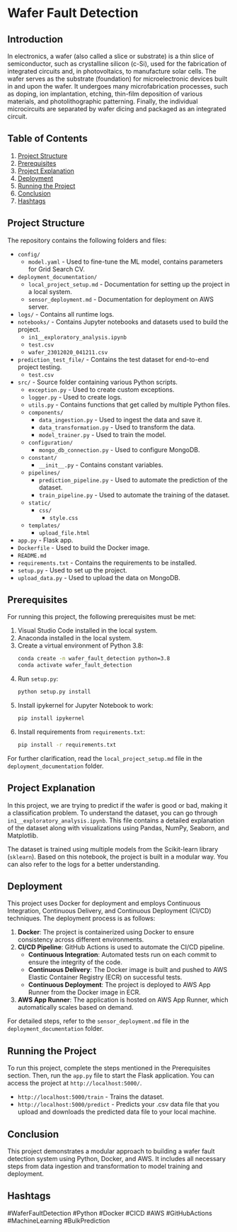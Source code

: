 # Wafer Fault Detection

## Introduction

In electronics, a wafer (also called a slice or substrate) is a thin slice of semiconductor, such as crystalline silicon (c-Si), used for the fabrication of integrated circuits and, in photovoltaics, to manufacture solar cells. The wafer serves as the substrate (foundation) for microelectronic devices built in and upon the wafer. It undergoes many microfabrication processes, such as doping, ion implantation, etching, thin-film deposition of various materials, and photolithographic patterning. Finally, the individual microcircuits are separated by wafer dicing and packaged as an integrated circuit.

## Table of Contents
1. [Project Structure](#project-structure)
2. [Prerequisites](#prerequisites)
3. [Project Explanation](#project-explanation)
4. [Deployment](#deployment)
5. [Running the Project](#running-the-project)
6. [Conclusion](#conclusion)
7. [Hashtags](#hashtags)

## Project Structure

The repository contains the following folders and files:

- `config/`
  - `model.yaml` - Used to fine-tune the ML model, contains parameters for Grid Search CV.
- `deployment_documentation/`
  - `local_project_setup.md` - Documentation for setting up the project in a local system.
  - `sensor_deployment.md` - Documentation for deployment on AWS server.
- `logs/` - Contains all runtime logs.
- `notebooks/` - Contains Jupyter notebooks and datasets used to build the project.
  - `in1__exploratory_analysis.ipynb`
  - `test.csv`
  - `wafer_23012020_041211.csv`
- `prediction_test_file/` - Contains the test dataset for end-to-end project testing.
  - `test.csv`
- `src/` - Source folder containing various Python scripts.
  - `exception.py` - Used to create custom exceptions.
  - `logger.py` - Used to create logs.
  - `utils.py` - Contains functions that get called by multiple Python files.
  - `components/`
    - `data_ingestion.py` - Used to ingest the data and save it.
    - `data_transformation.py` - Used to transform the data.
    - `model_trainer.py` - Used to train the model.
  - `configuration/`
    - `mongo_db_connection.py` - Used to configure MongoDB.
  - `constant/`
    - `__init__.py` - Contains constant variables.
  - `pipelines/`
    - `prediction_pipeline.py` - Used to automate the prediction of the dataset.
    - `train_pipeline.py` - Used to automate the training of the dataset.
  - `static/`
    - `css/`
      - `style.css`
  - `templates/`
    - `upload_file.html`
- `app.py` - Flask app.
- `Dockerfile` - Used to build the Docker image.
- `README.md`
- `requirements.txt` - Contains the requirements to be installed.
- `setup.py` - Used to set up the project.
- `upload_data.py` - Used to upload the data on MongoDB.

## Prerequisites

For running this project, the following prerequisites must be met:

1. Visual Studio Code installed in the local system.
2. Anaconda installed in the local system.
3. Create a virtual environment of Python 3.8:
   ```bash
   conda create -n wafer_fault_detection python=3.8
   conda activate wafer_fault_detection
   ```
4. Run `setup.py`:
   ```bash
   python setup.py install
   ```
5. Install ipykernel for Jupyter Notebook to work:
   ```bash
   pip install ipykernel
   ```
6. Install requirements from `requirements.txt`:
   ```bash
   pip install -r requirements.txt

For further clarification, read the `local_project_setup.md` file in the `deployment_documentation` folder.

## Project Explanation

In this project, we are trying to predict if the wafer is good or bad, making it a classification problem. To understand the dataset, you can go through `in1__exploratory_analysis.ipynb`. This file contains a detailed explanation of the dataset along with visualizations using Pandas, NumPy, Seaborn, and Matplotlib.

The dataset is trained using multiple models from the Scikit-learn library (`sklearn`). Based on this notebook, the project is built in a modular way. You can also refer to the logs for a better understanding.

## Deployment

This project uses Docker for deployment and employs Continuous Integration, Continuous Delivery, and Continuous Deployment (CI/CD) techniques. The deployment process is as follows:

1. **Docker**: The project is containerized using Docker to ensure consistency across different environments.
2. **CI/CD Pipeline**: GitHub Actions is used to automate the CI/CD pipeline.
    - **Continuous Integration**: Automated tests run on each commit to ensure the integrity of the code.
    - **Continuous Delivery**: The Docker image is built and pushed to AWS Elastic Container Registry (ECR) on successful tests.
    - **Continuous Deployment**: The project is deployed to AWS App Runner from the Docker image in ECR.
3. **AWS App Runner**: The application is hosted on AWS App Runner, which automatically scales based on demand.

For detailed steps, refer to the `sensor_deployment.md` file in the `deployment_documentation` folder.

## Running the Project

To run this project, complete the steps mentioned in the Prerequisites section. Then, run the `app.py` file to start the Flask application. You can access the project at `http://localhost:5000/`.

 - `http://localhost:5000/train` - Trains the dataset.
 - `http://localhost:5000/predict` - Predicts your .csv data file that you upload and downloads the predicted
     data file to your local machine.

## Conclusion

This project demonstrates a modular approach to building a wafer fault detection system using Python, Docker, and AWS. It includes all necessary steps from data ingestion and transformation to model training and deployment.

## Hashtags

#WaferFaultDetection #Python #Docker #CICD #AWS #GitHubActions #MachineLearning #BulkPrediction